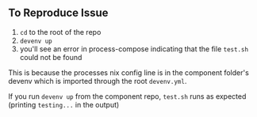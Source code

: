 ## To Reproduce Issue
1) `cd` to the root of the repo
2) `devenv up`
3) you'll see an error in process-compose indicating that the file `test.sh` could not be found

This is because the processes nix config line is in the component folder's devenv which is imported through the root `devenv.yml`.

If you run `devenv up` from the component repo, `test.sh` runs as expected (printing `testing...` in the output)

